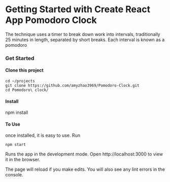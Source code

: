 # Getting Started with Create React App Pomodoro Clock

The technique uses a timer to break down work into intervals, traditionally 25 minutes in length, separated by short breaks. Each interval is known as a pomodoro

### Get Started
#### Clone this project
```
cd ~/projects
git clone https://github.com/amyzhao3969/Pomodoro-Clock.git
cd Pomodoro\ clock/
```

#### Install
npm install

#### To Use
once installed, it is easy to use. Run 
```
npm start
```
Runs the app in the development mode.
Open http://localhost:3000 to view it in the browser.

The page will reload if you make edits.
You will also see any lint errors in the console.